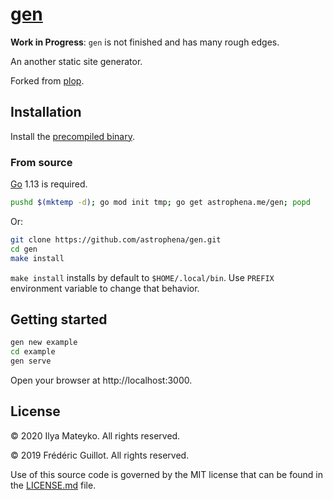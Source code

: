 # [gen]

**Work in Progress**: `gen` is not finished and has many rough
edges.

An another static site generator.

Forked from [plop].

## Installation

Install the [precompiled binary].

### From source

[Go] 1.13 is required.

```bash
pushd $(mktemp -d); go mod init tmp; go get astrophena.me/gen; popd
```

Or:

```bash
git clone https://github.com/astrophena/gen.git
cd gen
make install
```

`make install` installs by default to `$HOME/.local/bin`. Use `PREFIX`
environment variable to change that behavior.

## Getting started

```bash
gen new example
cd example
gen serve
```

Open your browser at http://localhost:3000.

## License

© 2020 Ilya Mateyko. All rights reserved.

© 2019 Frédéric Guillot. All rights reserved.

Use of this source code is governed by the MIT license that can be
found in the [LICENSE.md] file.

[gen]: https://astrophena.me/gen
[plop]: https://github.com/fguillot/plop
[precompiled binary]: https://github.com/astrophena/gen/releases
[Go]: https://golang.org
[Scoop]: https://scoop.sh
[LICENSE.md]: LICENSE.md
